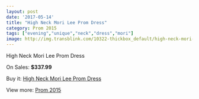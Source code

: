 ```yaml
---
layout: post
date: '2017-05-14'
title: "High Neck Mori Lee Prom Dress"
category: Prom 2015
tags: ["evening","unique","neck","dress","mori"]
image: http://img.transblink.com/10322-thickbox_default/high-neck-mori-lee-prom-dress.jpg
---
```

High Neck Mori Lee Prom Dress

On Sales: **$337.99**
<a href="https://www.transblink.com/en/prom-2015/3357-high-neck-mori-lee-prom-dress.html"><amp-img layout="responsive" width="600" height="600" src="//img.transblink.com/10322-thickbox_default/high-neck-mori-lee-prom-dress.jpg" alt="High Neck Mori Lee Prom Dress 0" /></a>
<a href="https://www.transblink.com/en/prom-2015/3357-high-neck-mori-lee-prom-dress.html"><amp-img layout="responsive" width="600" height="600" src="//img.transblink.com/10324-thickbox_default/high-neck-mori-lee-prom-dress.jpg" alt="High Neck Mori Lee Prom Dress 1" /></a>
<a href="https://www.transblink.com/en/prom-2015/3357-high-neck-mori-lee-prom-dress.html"><amp-img layout="responsive" width="600" height="600" src="//img.transblink.com/10323-thickbox_default/high-neck-mori-lee-prom-dress.jpg" alt="High Neck Mori Lee Prom Dress 2" /></a>

Buy it: [High Neck Mori Lee Prom Dress](https://www.transblink.com/en/prom-2015/3357-high-neck-mori-lee-prom-dress.html "High Neck Mori Lee Prom Dress")

View more: [Prom 2015](https://www.transblink.com/en/10-prom-2015 "Prom 2015")